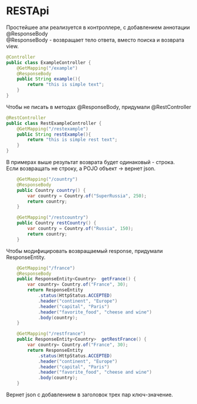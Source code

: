 # RESTApi

Простейшее апи реализуется в контроллере, с добавлением аннотации @ResponseBody<br>
@ResponseBody - возвращает тело ответа, вместо поиска и возврата view.<br>
```java
@Controller
public class ExampleController {
    @GetMapping("/example")
    @ResponseBody
    public String example(){
        return "this is simple text";
    }
}
```
Чтобы не писать в методах @ResponseBody, придумали @RestController
```java
@RestController
public class RestExampleController {
    @GetMapping("/restexample")
    public String restExample(){
        return "this is simple rest text";
    }
}
```
В примерах выше результат возврата будет одинаковый - строка.<br>
Если возвращать не строку, а POJO объект -> вернет json.
```java
    @GetMapping("/country")
    @ResponseBody
    public Country country() {
        var country = Country.of("SuperRussia", 250);
        return country;
    }

    @GetMapping("/restcountry")
    public Country restCountry() {
        var country = Country.of("Russia", 150);
        return country;
    }
```
Чтобы модифицировать возвращаемый response, придумали ResponseEntity.
```java
    @GetMapping("/france")
    @ResponseBody
    public ResponseEntity<Country>  getFrance() {
        var country= Country.of("France", 30);
        return ResponseEntity
            .status(HttpStatus.ACCEPTED)
            .header("continent", "Europe")
            .header("capital", "Paris")
            .header("favorite_food", "cheese and wine")
            .body(country);
    }

    @GetMapping("/restfrance")
    public ResponseEntity<Country>  getRestFrance() {
        var country= Country.of("France", 30);
        return ResponseEntity
            .status(HttpStatus.ACCEPTED)
            .header("continent", "Europe")
            .header("capital", "Paris")
            .header("favorite_food", "cheese and wine")
            .body(country);
    }
```
Вернет json с добавлением в заголовок трех пар ключ-значение.